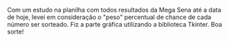 Com um estudo na planilha com todos resultados da Mega Sena até a data de hoje, levei em consideração o "peso" percentual de chance de cada número ser sorteado.
Fiz a parte gráfica utilizando a biblioteca Tkinter.
Boa sorte!
